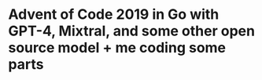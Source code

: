 # Advent of Code 2019 in Go with GPT-4, Mixtral, and some other open source model + me coding some parts
